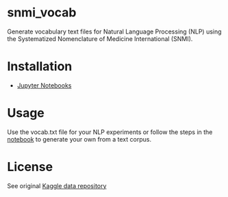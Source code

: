 # snmi_vocab
Generate vocabulary text files for Natural Language Processing (NLP) using the Systematized Nomenclature of Medicine International (SNMI).

# Installation
- [Jupyter Notebooks](https://jupyter.readthedocs.io/en/latest/install.html)

# Usage
Use the vocab.txt file for your NLP experiments or follow the steps in the [notebook](https://github.com/socd06/snmi_vocab/blob/master/notebooks/snmi_vocab.ipynb) to generate your own from a text corpus.

# License
See original [Kaggle data repository
](https://www.kaggle.com/arnebalzer/snmi-disease-vocabularyjson)
